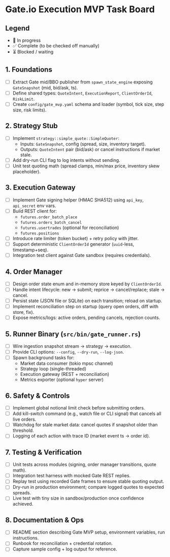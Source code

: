 # Gate.io Execution MVP Task Board

## Legend
- 🔄 In progress
- ✅ Complete (to be checked off manually)
- ⏳ Blocked / waiting

## 1. Foundations
- [ ] Extract Gate mid/BBO publisher from `spawn_state_engine` exposing `GateSnapshot` (mid, bid/ask, ts).
- [ ] Define shared types: `QuoteIntent`, `ExecutionReport`, `ClientOrderId`, `RiskLimit`.
- [ ] Create `config/gate_mvp.yaml` schema and loader (symbol, tick size, step size, risk limits).

## 2. Strategy Stub
- [ ] Implement `strategy::simple_quote::SimpleQuoter`:
  - Inputs: `GateSnapshot`, config (spread, size, inventory target).
  - Outputs: `QuoteIntent` pair (bid/ask) or cancel instructions if market stale.
- [ ] Add dry-run CLI flag to log intents without sending.
- [ ] Unit test quoting math (spread clamps, min/max price, inventory skew placeholder).

## 3. Execution Gateway
- [ ] Implement Gate signing helper (HMAC SHA512) using `api_key`, `api_secret` env vars.
- [ ] Build REST client for:
  - `futures.order_batch_place`
  - `futures.orders_batch_cancel`
  - `futures.usertrades` (optional for reconciliation)
  - `futures.positions`
- [ ] Introduce rate limiter (token bucket) + retry policy with jitter.
- [ ] Support deterministic `ClientOrderId` generator (`uuid`-less, timestamp+seq).
- [ ] Integration test client against Gate sandbox (requires credentials).

## 4. Order Manager
- [ ] Design order state enum and in-memory store keyed by `ClientOrderId`.
- [ ] Handle intent lifecycle: new → submit; reprice → cancel/replace; stale → cancel.
- [ ] Persist state (JSON file or SQLite) on each transition; reload on startup.
- [ ] Implement reconciliation step on startup (query open orders, diff with store, fix).
- [ ] Expose metrics/logs: active orders, pending cancels, rejection counts.

## 5. Runner Binary (`src/bin/gate_runner.rs`)
- [ ] Wire ingestion snapshot stream → strategy → execution.
- [ ] Provide CLI options: `--config`, `--dry-run`, `--log-json`.
- [ ] Spawn background tasks for:
  - Market data consumer (tokio mpsc channel)
  - Strategy loop (single-threaded)
  - Execution gateway (REST + reconciliation)
  - Metrics exporter (optional `hyper` server)

## 6. Safety & Controls
- [ ] Implement global notional limit check before submitting orders.
- [ ] Add kill-switch command (e.g., watch file or CLI signal) that cancels all live orders.
- [ ] Watchdog for stale market data: cancel quotes if snapshot older than threshold.
- [ ] Logging of each action with trace ID (market event ts → order id).

## 7. Testing & Verification
- [ ] Unit tests across modules (signing, order manager transitions, quote math).
- [ ] Integration test harness with mocked Gate REST replies.
- [ ] Replay test using recorded Gate frames to ensure stable quoting output.
- [ ] Dry-run in production environment; compare logged quotes to expected spreads.
- [ ] Live test with tiny size in sandbox/production once confidence achieved.

## 8. Documentation & Ops
- [ ] README section describing Gate MVP setup, environment variables, run instructions.
- [ ] Runbook for reconciliation + credential rotation.
- [ ] Capture sample config + log output for reference.
